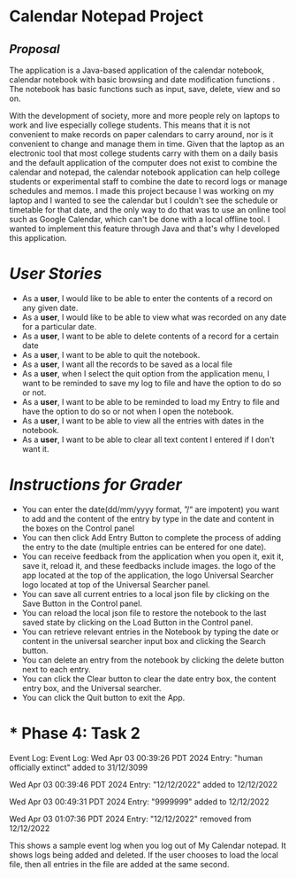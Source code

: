 # Calendar Notepad Project

## *Proposal*
The application is a Java-based application of the calendar notebook, calendar notebook with basic browsing and date modification functions . The notebook has basic functions such as input, save, delete, view and so on.

With the development of society, more and more people rely on laptops to work and live especially college students. This means that it is not convenient to make records on paper calendars to carry around, nor is it convenient to change and manage them in time. Given that the laptop as an electronic tool that most college students carry with them on a daily basis and the default application of the computer does not exist to combine the calendar and notepad, the calendar notebook application can help college students or experimental staff to combine the date to record logs or manage schedules and memos. I made this project because I was working on my laptop and I wanted to see the calendar but I couldn't see the schedule or timetable for that date, and the only way to do that was to use an online tool such as Google Calendar, which can't be done with a local offline tool. I wanted to implement this feature through Java and that's why I developed this application.


# *User Stories* 
- As a **user**, I would like to be able to enter the contents of a record on any given date. 
- As a **user**, I would like to be able to view what was recorded on any date for a particular date. 
- As a **user**, I want to be able to delete contents of a record for a certain date 
- As a **user**, I want to be able to quit the notebook.
- As a **user**, I want all the records to be saved as a local file 
- As a **user**, when I select the quit option from the application menu, I want to be reminded to save my log to file and have the option to do so or not.
- As a **user**, I want to be able to be reminded to load my Entry to file and have the option to do so or not when I open the notebook.
- As a **user**, I want to be able to view all the entries with dates in the notebook.
- As a **user**, I want to be able to clear all text content I entered if I don't want it.

# *Instructions for Grader*
- You can enter the date(dd/mm/yyyy format, ”/“ are impotent) you want to add and the content of the entry by type in the date and content in the boxes on the Control panel
- You can then click Add Entry Button to complete the process of adding the entry to the date (multiple entries can be entered for one date).
- You can receive feedback from the application when you open it, exit it, save it, reload it, and these feedbacks include images. the logo of the app located at the top of the application, the logo Universal Searcher logo located at top of the Universal Searcher panel.
- You can save all current entries to a local json file by clicking on the Save Button in the Control panel.
- You can reload the local json file to restore the notebook to the last saved state by clicking on the Load Button in the Control panel.
- You can retrieve relevant entries in the Notebook by typing the date or content in the universal searcher input box and clicking the Search button.
- You can delete an entry from the notebook by clicking the delete button next to each entry.
- You can click the Clear button to clear the date entry box, the content entry box, and the Universal searcher.
- You can click the Quit button to exit the App.

# * Phase 4: Task 2
Event Log:
Event Log:
Wed Apr 03 00:39:26 PDT 2024
Entry: "human officially extinct" added to 31/12/3099

Wed Apr 03 00:39:46 PDT 2024
Entry: "12/12/2022" added to 12/12/2022

Wed Apr 03 00:49:31 PDT 2024
Entry: "9999999" added to 12/12/2022

Wed Apr 03 01:07:36 PDT 2024
Entry: "12/12/2022" removed from 12/12/2022

This shows a sample event log when you log out of My Calendar notepad. It shows logs being added and deleted. 
If the user chooses to load the local file, then all entries in the file are added at the same second.